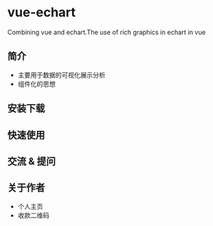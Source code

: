 # vue-echart
Combining vue and echart.The use of rich graphics in echart in vue
## 简介
- 主要用于数据的可视化展示分析
- 组件化的思想
## 安装下载

## 快速使用

## 交流 & 提问

## 关于作者
- 个人主页
- 收款二维码